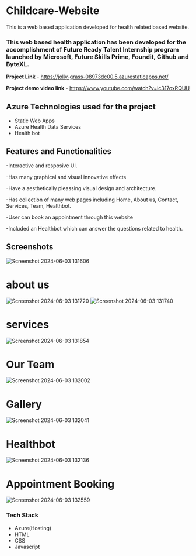 # Childcare-Website

This is a web based application developed for health related based website.

### This web based health application has been developed for the accomplishment of Future Ready Talent Internship program launched by Microsoft, Future Skills Prime, Foundit, Github and ByteXL.

**Project Link** - https://jolly-grass-08973dc00.5.azurestaticapps.net/

**Project demo video link** - https://www.youtube.com/watch?v=ic317oxRQUU

## Azure Technologies used for the project

- Static Web Apps
- Azure Health Data Services
- Health bot

## Features and Functionalities
-Interactive and resposive UI.

-Has many graphical and visual innovative effects

-Have a aesthetically pleassing visual design and architecture.

-Has collection of many web pages including Home, About us, Contact, Services, Team, Healthbot.

-User can book an appointment through this website

-Included an Healthbot which can answer the questions related to health.


## Screenshots
![Screenshot 2024-06-03 131606](https://github.com/KattaSrija/Childcare-Website/assets/161741828/86992405-ef1f-41e2-8446-29fa3956105f)

# about us
![Screenshot 2024-06-03 131720](https://github.com/KattaSrija/Childcare-Website/assets/161741828/055ed3b7-4f25-40f7-8513-3d4820bf3703)
![Screenshot 2024-06-03 131740](https://github.com/KattaSrija/Childcare-Website/assets/161741828/48f45614-d229-4196-b61b-5b0a621261f5)

# services
![Screenshot 2024-06-03 131854](https://github.com/KattaSrija/Childcare-Website/assets/161741828/203261b2-eb51-4b93-8614-6a48f31b00d3)

# Our Team
![Screenshot 2024-06-03 132002](https://github.com/KattaSrija/Childcare-Website/assets/161741828/293609f7-ad68-48c2-b452-6c033718ab41)

# Gallery
![Screenshot 2024-06-03 132041](https://github.com/KattaSrija/Childcare-Website/assets/161741828/440cfda6-4c8d-4065-af3c-b8d667a30345)


# Healthbot
![Screenshot 2024-06-03 132136](https://github.com/KattaSrija/Childcare-Website/assets/161741828/721c3204-fdb6-4c2e-9b80-a4aee050d4fc)


# Appointment Booking
![Screenshot 2024-06-03 132559](https://github.com/KattaSrija/Childcare-Website/assets/161741828/dbd05d12-e644-492d-8b2d-854332b2a747)


### Tech Stack
- Azure(Hosting)
- HTML
- CSS
- Javascript

